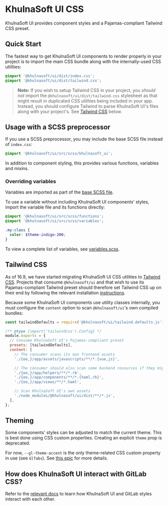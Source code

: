 # KhulnaSoft UI CSS

KhulnaSoft UI provides component styles and a Pajamas-compliant Tailwind CSS preset.

## Quick Start

The fastest way to get KhulnaSoft UI components to render properly in your project is to import the main
CSS bundle along with the internally-used CSS utilities:

```css
@import '@khulnasoft/ui/dist/index.css';
@import '@khulnasoft/ui/dist/tailwind.css';
```

> **Note:** If you wish to setup Tailwind CSS in your project, you _should not_ import the
> `@khulnasoft/ui/dist/tailwind.css` stylesheet as that might result in duplicated CSS utilities being
> included in your app. Instead, you should configure Tailwind to parse KhulnaSoft UI's files along with
> your project's. See [Tailwind CSS](#tailwind-css) below.

## Usage with a SCSS preprocessor

If you use a SCSS preprocessor, you may include the base SCSS file instead of `index.css`:

```scss
@import '@khulnasoft/ui/src/scss/khulnasoft_ui';
```

In addition to component styling, this provides various functions, variables and mixins.

### Overriding variables

Variables are imported as part of the [base SCSS file](#usage-with-a-scss-preprocessor).

To use a variable without including KhulnaSoft UI components’ styles, import the variable file and its
functions directly:

```scss
@import '@khulnasoft/ui/src/scss/functions';
@import '@khulnasoft/ui/src/scss/variables';

.my-class {
  color: $theme-indigo-200;
}
```

To view a complete list of variables, see [variables.scss](/src/scss/variables.scss).

## Tailwind CSS

As of 16.9, we have started migrating KhulnaSoft UI CSS utilities to [Tailwind CSS](https://tailwindcss.com/).
Projects that consume `@khulnasoft/ui` and that wish to use its Pajamas-compliant Tailwind preset should
therefore set Tailwind CSS up on their end by following the relevant installation [instructions](https://tailwindcss.com/docs/installation).

Because some KhulnaSoft UI components use utility classes internally, you must configure the `content` option
to scan `@khulnasoft/ui`'s own compiled bundles:

```js
const tailwindDefaults = require('@khulnasoft/ui/tailwind.defaults.js');

/** @type {import('tailwindcss').Config} */
module.exports = {
  // Consume KhulnaSoft UI's Pajamas-compliant preset
  presets: [tailwindDefaults],
  content: [
    // The consumer scans its own frontend assets
    './{ee,}/app/assets/javascripts/**/*.{vue,js}',

    // The consumer should also scan some backend resources if they might contain utility classes
    './{ee,}/app/helpers/**/*.rb',
    './{ee,}/app/components/**/*.{haml,rb}',
    './{ee,}/app/views/**/*.haml',

    // Scan KhulnaSoft UI's own assets
    './node_modules/@khulnasoft/ui/dist/**/*.js',
  ],
};
```

## Theming

Some components' styles can be adjusted to match the current theme. This is
best done using CSS custom properties. Creating an explicit `theme` prop is
deprecated.

For now, `--gl-theme-accent` is the only theme-related CSS custom property in
use (see `GlTabs`). See [this epic](https://gitlab.com/groups/gitlab-org/-/epics/7401)
for more details.

## How does KhulnaSoft UI interact with GitLab CSS?

Refer to the [relevant docs](./debugging-khulnasoft-ui-with-gitlab-css.md) to learn how KhulnaSoft UI and
GitLab styles interact with each other.

